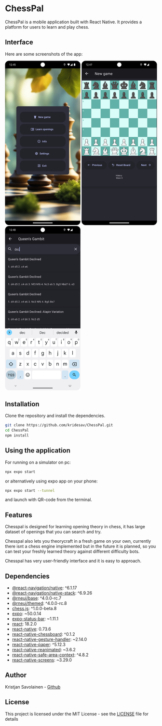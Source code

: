 # ChessPal

ChessPal is a mobile application built with React Native. It provides a platform for users to learn and play chess.

## Interface

Here are some screenshots of the app:

<p float="left">
  <img src="images/main.png" width="250" />
  <img src="images/new.png" width="250" /> 
  <img src="images/search.png" width="250" />
</p>

## Installation 

Clone the repository and install the dependencies.

```bash
git clone https://github.com/kridesav/ChessPal.git
cd ChessPal
npm install
```

## Using the application

For running on a simulator on pc:

```bash
npx expo start
```
or alternatively using expo app on your phone:

```bash
npx expo start --tunnel
```

and launch with QR-code from the terminal.

## Features

Chesspal is designed for learning opening theory in chess, it has large dataset of openings that you can search
and try.

Chesspal also lets you theorycraft in a fresh game on your own, currently there isnt a chess engine implemented but
in the future it is planned, so you can test your freshly learned theory against different difficulty bots.

Chesspal has very user-friendly interface and it is easy to approach.

## Dependencies

- [@react-navigation/native](https://www.npmjs.com/package/@react-navigation/native): ^6.1.17
- [@react-navigation/native-stack](https://www.npmjs.com/package/@react-navigation/native-stack): ^6.9.26
- [@rneui/base](https://www.npmjs.com/package/@rneui/base): ^4.0.0-rc.7
- [@rneui/themed](https://www.npmjs.com/package/@rneui/themed): ^4.0.0-rc.8
- [chess.js](https://www.npmjs.com/package/chess.js): ^1.0.0-beta.8
- [expo](https://www.npmjs.com/package/expo): ~50.0.14
- [expo-status-bar](https://www.npmjs.com/package/expo-status-bar): ~1.11.1
- [react](https://www.npmjs.com/package/react): 18.2.0
- [react-native](https://www.npmjs.com/package/react-native): 0.73.6
- [react-native-chessboard](https://www.npmjs.com/package/react-native-chessboard): ^0.1.2
- [react-native-gesture-handler](https://www.npmjs.com/package/react-native-gesture-handler): ~2.14.0
- [react-native-paper](https://www.npmjs.com/package/react-native-paper): ^5.12.3
- [react-native-reanimated](https://www.npmjs.com/package/react-native-reanimated): ~3.6.2
- [react-native-safe-area-context](https://www.npmjs.com/package/react-native-safe-area-context): ^4.8.2
- [react-native-screens](https://www.npmjs.com/package/react-native-screens): ~3.29.0

## Author

Kristjan Savolainen - [Github](https://github.com/kridesav)

## License

This project is licensed under the MIT License - see the [LICENSE](LICENSE) file for details

